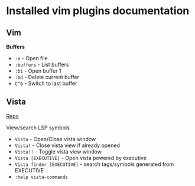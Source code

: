 # Installed vim plugins documentation

## Vim
**Buffers**
- `:e` - Open file
- `:buffers` - List buffers
- `:b1` - Open buffer 1
- `:bd` - Delete current buffer
- `C^6` - Switch to last buffer

## Vista
[Repo](https://github.com/liuchengxu/vista.vim#usage)

View/search LSP symbols
- `Vista` - Open/Close vista window
- `Vista!` - Close vista view if already opened
- `Vista!!` - Toggle vista view window
- `Vista [EXECUTIVE]` - Open vista powered by executive
- `Vista finder [EXECUTIVE]` - search tags/symbols generated from EXECUTIVE
- `:help vista-commands`

